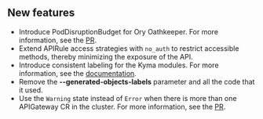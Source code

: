 
## New features
- Introduce PodDisruptionBudget for Ory Oathkeeper. For more information, see the [PR](https://github.com/kyma-project/api-gateway/pull/853).
- Extend APIRule access strategies with `no_auth` to restrict accessible methods, thereby minimizing the exposure of the API.
- Introduce consistent labeling for the Kyma modules. For more information, see the [documentation](https://github.com/kyma-project/api-gateway/blob/release-2.2/docs/user/00-10-overview-api-gateway-controller.md).
- Remove the **--generated-objects-labels** parameter and all the code that it used.
- Use the `Warning` state instead of `Error` when there is more than one APIGateway CR in the cluster. For more information, see the [PR](https://github.com/kyma-project/api-gateway/pull/882).
